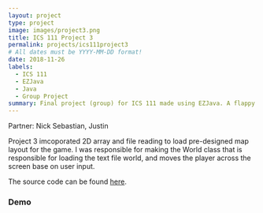 ```yaml
---
layout: project
type: project
image: images/project3.png
title: ICS 111 Project 3
permalink: projects/ics111project3
# All dates must be YYYY-MM-DD format!
date: 2018-11-26
labels:
  - ICS 111
  - EZJava
  - Java
  - Group Project
summary: Final project (group) for ICS 111 made using EZJava. A flappy bird style mario universe themed game.
---
```

Partner: Nick Sebastian, Justin

Project 3 imcoporated 2D array and file reading to load pre-designed map layout for the game.
I was responsible for making the World class that is responsible for loading the text file world, and moves the player across the screen base on user input.

The source code can be found [here](https://github.com/JunM1ao/ICS-111-Project-3).

### Demo
<div class="ui embed" data-source="youtube" data-id="mLztFxiPXHQ">
</div>
